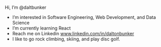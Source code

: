 Hi, I’m @daltbunker
- I’m interested in Software Engineering, Web Development, and Data Science
- I’m currently learning React
- Reach me on Linkedin www.linkedin.com/in/daltonbunker
- I like to go rock climbing, skiing, and play disc golf.

